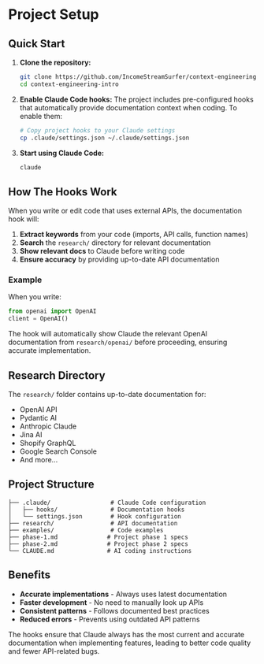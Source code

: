 # Project Setup

## Quick Start

1. **Clone the repository:**
   ```bash
   git clone https://github.com/IncomeStreamSurfer/context-engineering-intro.git
   cd context-engineering-intro
   ```

2. **Enable Claude Code hooks:**
   The project includes pre-configured hooks that automatically provide documentation context when coding. To enable them:
   
   ```bash
   # Copy project hooks to your Claude settings
   cp .claude/settings.json ~/.claude/settings.json
   ```

3. **Start using Claude Code:**
   ```bash
   claude
   ```

## How The Hooks Work

When you write or edit code that uses external APIs, the documentation hook will:

1. **Extract keywords** from your code (imports, API calls, function names)
2. **Search** the `research/` directory for relevant documentation
3. **Show relevant docs** to Claude before writing code
4. **Ensure accuracy** by providing up-to-date API documentation

### Example

When you write:
```python
from openai import OpenAI
client = OpenAI()
```

The hook will automatically show Claude the relevant OpenAI documentation from `research/openai/` before proceeding, ensuring accurate implementation.

## Research Directory

The `research/` folder contains up-to-date documentation for:
- OpenAI API
- Pydantic AI
- Anthropic Claude
- Jina AI
- Shopify GraphQL
- Google Search Console
- And more...

## Project Structure

```
├── .claude/                 # Claude Code configuration
│   ├── hooks/               # Documentation hooks
│   └── settings.json        # Hook configuration
├── research/                # API documentation
├── examples/                # Code examples
├── phase-1.md              # Project phase 1 specs
├── phase-2.md              # Project phase 2 specs
└── CLAUDE.md               # AI coding instructions
```

## Benefits

- **Accurate implementations** - Always uses latest documentation
- **Faster development** - No need to manually look up APIs
- **Consistent patterns** - Follows documented best practices
- **Reduced errors** - Prevents using outdated API patterns

The hooks ensure that Claude always has the most current and accurate documentation when implementing features, leading to better code quality and fewer API-related bugs.